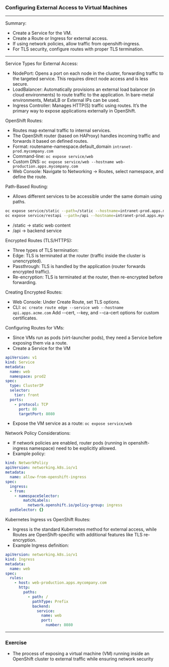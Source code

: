 ### Configuring External Access to Virtual Machines
---
Summary:
- Create a Service for the VM.
- Create a Route or Ingress for external access.
- If using network policies, allow traffic from openshift-ingress.
- For TLS security, configure routes with proper TLS termination.
---

Service Types for External Access:
- NodePort: Opens a port on each node in the cluster, forwarding traffic to the targeted service. This requires direct node access and is less secure.
- LoadBalancer: Automatically provisions an external load balancer (in cloud environments) to route traffic to the application. In bare-metal environments, MetalLB or External IPs can be used.
- Ingress Controller: Manages HTTP(S) traffic using routes. It’s the primary way to expose applications externally in OpenShift.

OpenShift Routes:
- Routes map external traffic to internal services.
- The OpenShift router (based on HAProxy) handles incoming traffic and forwards it based on defined routes.
- Format: routename-namespace.default_domain `intranet-prod.mycompany.com`
- Command-line: `oc expose service/web`
- Custom DNS: `oc expose service/web --hostname web-production.apps.mycompany.com`
- Web Console: Navigate to Networking → Routes, select namespace, and define the route.

Path-Based Routing:
- Allows different services to be accessible under the same domain using paths.
```bash
oc expose service/static --path=/static --hostname=intranet-prod.apps.mycompany.com
oc expose service/restapi --path=/api --hostname=intranet-prod.apps.mycompany.com
```
- /static → static web content
- /api → backend service

Encrypted Routes (TLS/HTTPS):
- Three types of TLS termination:
- Edge: TLS is terminated at the router (traffic inside the cluster is unencrypted).
- Passthrough: TLS is handled by the application (router forwards encrypted traffic).
- Re-encryption: TLS is terminated at the router, then re-encrypted before forwarding.

Creating Encrypted Routes:
- Web Console: Under Create Route, set TLS options.
- CLI: `oc create route edge --service web --hostname api.apps.acme.com` Add --cert, --key, and --ca-cert options for custom certificates.

Configuring Routes for VMs:
- Since VMs run as pods (virt-launcher pods), they need a Service before exposing them via a route.
- Create a Service for the VM
```yaml
apiVersion: v1
kind: Service
metadata:
  name: web
  namespace: prod2
spec:
  type: ClusterIP
  selector:
    tier: front
  ports:
    - protocol: TCP
      port: 80
      targetPort: 8080
```
- Expose the VM service as a route: `oc expose service/web`

Network Policy Considerations:
- If network policies are enabled, router pods (running in openshift-ingress namespace) need to be explicitly allowed.
- Example policy:
```yaml
kind: NetworkPolicy
apiVersion: networking.k8s.io/v1
metadata:
  name: allow-from-openshift-ingress
spec:
  ingress:
  - from:
    - namespaceSelector:
        matchLabels:
          network.openshift.io/policy-group: ingress
  podSelector: {}
```

Kubernetes Ingress vs OpenShift Routes:
- Ingress is the standard Kubernetes method for external access, while Routes are OpenShift-specific with additional features like TLS re-encryption.
- Example Ingress definition:
```yaml
apiVersion: networking.k8s.io/v1
kind: Ingress
metadata:
  name: web
spec:
  rules:
    - host: web-production.apps.mycompany.com
      http:
        paths:
          - path: /
            pathType: Prefix
            backend:
              service:
                name: web
                port:
                  number: 8080
```
---
### Exercise

- The process of exposing a virtual machine (VM) running inside an OpenShift cluster to external traffic while ensuring network security

